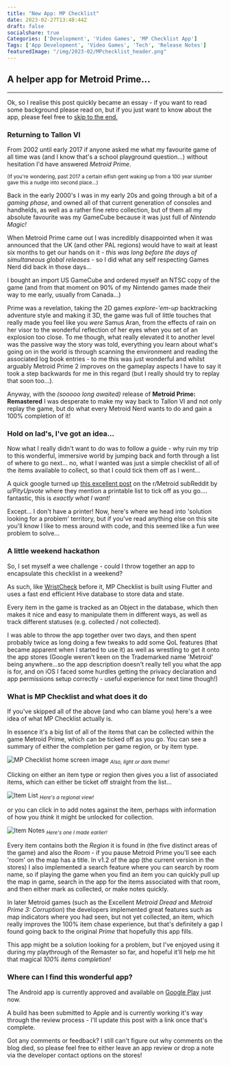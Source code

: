 ```yaml
---
title: "New App: MP Checklist"
date: 2023-02-27T13:48:44Z
draft: false
socialshare: true
Categories: ['Development', 'Video Games', 'MP Checklist App']
Tags: ['App Development', 'Video Games', 'Tech', 'Release Notes']
featuredImage: "/img/2023-02/MPchecklist_header.png"
---
```


## A helper app for Metroid Prime...
---
Ok, so I realise this post quickly became an essay - if you want to read some background please read on, but if you just want to know about the app, please feel free to [skip to the end.]()

### Returning to Tallon VI

From 2002 until early 2017 if anyone asked me what my favourite game of all time was (and I know that's a school playground question...) without hesitation I'd have answered _Metroid Prime_.


<sub>(If you're wondering, past 2017 a certain elfish gent waking up from a 100 year slumber gave this a nudge into second place...)</sub>

Back in the early 2000's I was in my early 20s and going through a bit of a _gaming phase_, and owned all of that current generation of consoles and handhelds, as well as a rather fine retro collection, but of them all my absolute favourite was my GameCube because it was just full of _Nintendo Magic!_

When Metroid Prime came out I was incredibly disappointed when it was announced that the UK (and other PAL regions) would have to wait at least six months to get our hands on it - _this was long before the days of simultaneous global releases_ - so I did what any self respecting Games Nerd did back in those days...

I bought an import US GameCube and ordered myself an NTSC copy of the game (and from that moment on 90% of my Nintendo games made their way to me early, usually from Canada...)

Prime was a revelation, taking the 2D games _explore-'em-up_ backtracking adventure style and making it 3D, the game was full of little touches that really made you feel like you _were_ Samus Aran, from the effects of rain on her visor to the wonderful reflection of her eyes when you set of an explosion too close.
To me though, what really elevated it to another level was the passive way the story was told, everything you learn about what's going on in the world is through scanning the environment and reading the associated log book entries - to me this was just wonderful and whilst arguably Metroid Prime 2 improves on the gameplay aspects I have to say it took a step backwards for me in this regard (but I really should try to replay that soon too...).

Anyway, with the _(sooooo long awaited)_ release of **Metroid Prime: Remastered** I was desperate to make my way back to Tallon VI and not only replay the game, but do what every Metroid Nerd wants to do and gain a 100% completion of it!

### Hold on lad's, I've got an idea...

Now what I really didn't want to do was to follow a guide - why ruin my trip to this wonderful, immersive world by jumping back and forth through a list of where to go next... no, what I wanted was just a simple checklist of all of the items available to collect, so that I could tick them off as I went...

A quick google turned up [this excellent post](https://www.reddit.com/r/Metroid/comments/59uafk/couldnt_find_anything_like_it_so_i_made_my_own/) on the r/Metroid subReddit by _u/PityUpvote_ where they mention a printable list to tick off as you go.... fantastic, this is _exactly what I want!_


Except... I don't have a printer! Now, here's where we head into 'solution looking for a problem' territory, but if you've read anything else on this site you'll know I like to mess around with code, and this seemed like a fun wee problem to solve...

### A little weekend hackathon

So, I set myself a wee challenge - could I throw together an app to encapsulate this checklist in a weekend?

As such, like [WristCheck](/posts/wristcheck-app/) before it, MP Checklist is built using Flutter and uses a fast end efficient Hive database to store data and state.

Every item in the game is tracked as an Object in the database, which then makes it nice and easy to manipulate them in different ways, as well as track different statuses (e.g. collected / not collected).

I was able to throw the app together over two days, and then spent probably twice as long doing a few tweaks to add some QoL features (that became apparent when I started to use it) as well as wrestling to get it onto the app stores (Google weren't keen on the Trademarked name 'Metroid' being anywhere...so the app description doesn't really tell you what the app is for, and on iOS I faced some hurdles getting the privacy declaration and app permissions setup correctly - useful experience for next time though!)

### What is MP Checklist and what does it do

If you've skipped all of the above (and who can blame you) here's a wee idea of what MP Checklist actually is.

In essence it's a big list of all of the items that can be collected within the game Metroid Prime, which can be ticked off as you go. You can see a summary of either the completion per game region, or by item type.

![MP Checklist home screen image](/img/2023-02/MPChecklist_homescreens.png)
<sub>_Also, light or dark theme!_</sub>

Clicking on either an item type or region then gives you a list of associated items, which can either be ticket off straight from the list...

![Item List](/img/2023-02/item_list.png)
<sub>_Here's a regional view!_</sub>

or you can click in to add notes against the item, perhaps with information of how you _think_ it might be unlocked for collection.

![Item Notes](/img/2023-02/item_notes.png)
<sub>_Here's one I made earlier!_</sub>

Every item contains both the _Region_ it is found in (the five distinct areas of the game) and also the _Room_ - if you pause Metroid Prime you'll see each 'room' on the map has a title.
In v1.2 of the app (the current version in the stores) I also implemented a search feature where you can search by room name, so if playing the game when you find an item you can quickly pull up the map in game, search in the app for the items associated with that room, and then either mark as collected, or make notes quickly.

In later Metroid games (such as the Excellent _Metroid Dread_ and _Metroid Prime 3: Corruption_) the developers implemented great features such as map indicators where you had seen, but not yet collected, an item, which really improves the 100% item chase experience, but that's definitely a gap I found going back to the original _Prime_ that hopefully this app fills.

This app might be a solution looking for a problem, but I've enjoyed using it during my playthrough of the Remaster so far, and hopeful it'll help me hit that magical _100% items completion!_


### Where can I find this wonderful app?

The Android app is currently approved and available on [Google Play](https://play.google.com/store/apps/details?id=com.stifdev.mpchecklist) just now.

A build has been submitted to Apple and is currently working it's way through the review process - I'll update this post with a link once that's complete.

Got any comments or feedback? I still can't figure out why comments on the blog died, so please feel free to either leave an app review or drop a note via the developer contact options on the stores!

